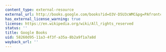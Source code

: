 ```yaml
---
content_type: external-resource
external_url: http://books.google.com/books?id=O3V-D5U3cWMC&pg=PAfrontcover
has_external_license_warning: true
license: https://en.wikipedia.org/wiki/All_rights_reserved
status: ''
title: Google Books
uid: 58260d95-11a3-4f3f-a35a-8b2a9f1a7a8d
wayback_url: ''
---
```

